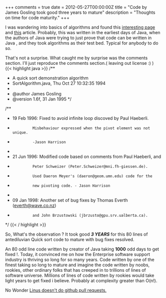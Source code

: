 +++
comments = true
date = 2012-05-27T00:00:00Z
title = "Code by James Gosling took good three years to mature"
description = "Thoughts on time for code maturity."
+++

I was wandering into basics of algorithms and found this [interesting page](http://www.cs.ubc.ca/~harrison/Java/sorting-demo.html) and [this](http://www.cs.ubc.ca/~harrison/Java/QSortAlgorithm.java.html) article. Probably, this was written in the earliest days of Java, when the authors of Java were trying to just prove that code can be written in Java , and they took algorithms as their test bed. Typical for anybody to do so.

That's not a surprise. What caught me by surprise was the comments section. I'll just reproduce the comments section.( leaving out license :) )
{{< highlight java >}}
/**
 * A quick sort demonstration algorithm
 * SortAlgorithm.java, Thu Oct 27 10:32:35 1994
 *
 * @author James Gosling
 * @version     1.6f, 31 Jan 1995
 */

/**
 * 19 Feb 1996: Fixed to avoid infinite loop discoved by Paul Haeberli.
 *              Misbehaviour expressed when the pivot element was not unique.
 *              -Jason Harrison
 *
 * 21 Jun 1996: Modified code based on comments from Paul Haeberli, and
 *              Peter Schweizer (Peter.Schweizer@mni.fh-giessen.de).
 *              Used Daeron Meyer's (daeron@geom.umn.edu) code for the
 *              new pivoting code. - Jason Harrison
 *
 * 09 Jan 1998: Another set of bug fixes by Thomas Everth (everth@wave.co.nz)
 *              and John Brzustowski (jbrzusto@gpu.srv.ualberta.ca).
 */
{{< / highlight >}}

So, What's the observation ?
It took good ***3 YEARS***  for this 80 lines of antediluvian Quick sort code to mature with bug fixes resolved.

An 80 odd line code written by creator of Java taking  **1000** odd days  to get fixed !.
Today, it convinced me on how the Enterprise software support industry is thriving so long for so many years. Code written by one of the finest taking so long to mature and imagine the code written by noobs, rookies, other ordinary folks that has creeped in to trillions of lines of software universe.
Millions of lines of code written by rookies would take light years to get fixed i believe. Probably at complexity greater than O(n!).

No Wonder [Linus doesn't do github pull requests.](https://github.com/torvalds/linux/pull/17#issuecomment-5654674)
